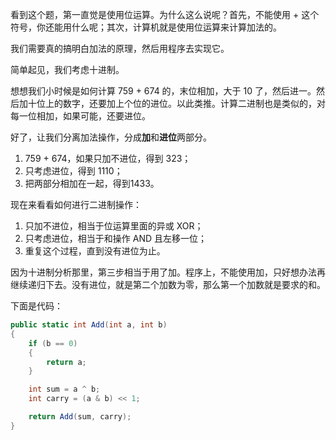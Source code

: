 看到这个题，第一直觉是使用位运算。为什么这么说呢？首先，不能使用 + 这个符号，你还能用什么呢；其次，计算机就是使用位运算来计算加法的。

我们需要真的搞明白加法的原理，然后用程序去实现它。

简单起见，我们考虑十进制。

想想我们小时候是如何计算 759 + 674 的，末位相加，大于 10 了，然后进一。然后加十位上的数字，还要加上个位的进位。以此类推。计算二进制也是类似的，对每一位相加，如果可能，还要进位。

好了，让我们分离加法操作，分成**加**和**进位**两部分。
1. 759 + 674，如果只加不进位，得到 323；
2. 只考虑进位，得到 1110；
3. 把两部分相加在一起，得到1433。

现在来看看如何进行二进制操作：
1. 只加不进位，相当于位运算里面的异或 XOR；
2. 只考虑进位，相当于和操作 AND 且左移一位；
3. 重复这个过程，直到没有进位为止。

因为十进制分析那里，第三步相当于用了加。程序上，不能使用加，只好想办法再继续递归下去。没有进位，就是第二个加数为零，那么第一个加数就是要求的和。

下面是代码：
``` csharp
public static int Add(int a, int b)
{
    if (b == 0)
    {
        return a;
    }

    int sum = a ^ b;
    int carry = (a & b) << 1;

    return Add(sum, carry);
}
```